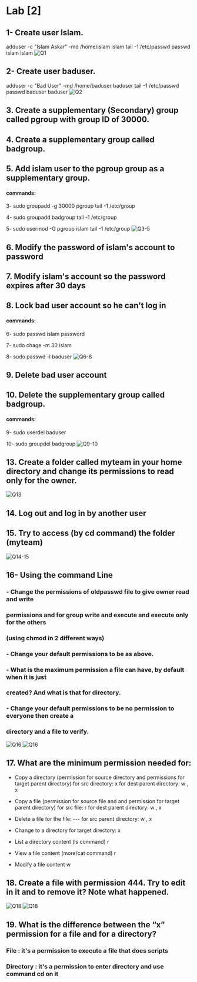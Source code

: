 # Lab [2]

## 1- Create user Islam.
adduser -c "Islam Askar" -md /home/islam islam
tail -1 /etc/passwd
passwd islam
islam
![Q1](./Pics/1.png)




## 2- Create user baduser.
adduser -c "Bad User" -md /home/baduser baduser
tail -1 /etc/passwd
passwd baduser
baduser
![Q2](./Pics/2.png)


## 3. Create a supplementary (Secondary) group called pgroup with group ID of 30000.
## 4. Create a supplementary group called badgroup.
## 5. Add islam user to the pgroup group as a supplementary group.
#### commands:
3- sudo groupadd -g 30000 pgroup
   tail -1 /etc/group

4- sudo groupadd badgroup
   tail -1 /etc/group

5- sudo usermod -G pgroup islam
   tail -1 /etc/group
![Q3-5](./Pics/3,4,5.png)

## 6. Modify the password of islam's account to password
## 7. Modify islam's account so the password expires after 30 days
## 8. Lock bad user account so he can't log in
#### commands:
6- sudo passwd islam 
   password

7- sudo chage -m 30 islam

8- sudo passwd -l baduser
![Q6-8](./Pics/6,7,8.png)

## 9. Delete bad user account
## 10. Delete the supplementary group called badgroup.
#### commands:
9- sudo userdel baduser

10- sudo groupdel badgroup
![Q9-10](./Pics/9,10.png)


## 13. Create a folder called myteam in your home directory and change its permissions to read only for the owner.
![Q13](./Pics/13.png)

## 14. Log out and log in by another user
## 15. Try to access (by cd command) the folder (myteam)
![Q14-15](./Pics/14,15.png)


## 16- Using the command Line
### - Change the permissions of oldpasswd file to give owner read and write
### permissions and for group write and execute and execute only for the others
### (using chmod in 2 different ways)
### - Change your default permissions to be as above.
### - What is the maximum permission a file can have, by default when it is just
### created? And what is that for directory.
### - Change your default permissions to be no permission to everyone then create a
### directory and a file to verify.
![Q16](./Pics/16.1.png)
![Q16](./Pics/16.2.png)

## 17. What are the minimum permission needed for:
- Copy a directory (permission for source directory and permissions for target parent directory)
 for src directory: x
 for dest parent directory: w , x

- Copy a file (permission for source file and and permission for target parent directory)
 for src file: r
 for dest parent directory: w , x

- Delete a file
 for the file: ---
 for src parent directory: w , x
	
- Change to a directory
for target directory: x
	
- List a directory content (ls command)
 r 

- View a file content (more/cat command)
 r

- Modify a file content
  w
 
## 18. Create a file with permission 444. Try to edit in it and to remove it? Note what happened.
![Q18](./Pics/18.1.png)
![Q18](./Pics/18.2.png)

## 19. What is the difference between the “x” permission for a file and for a directory?
### File : it's a permission to execute a file that does scripts
### Directory : it's a permission to enter directory and use command cd on it








   
